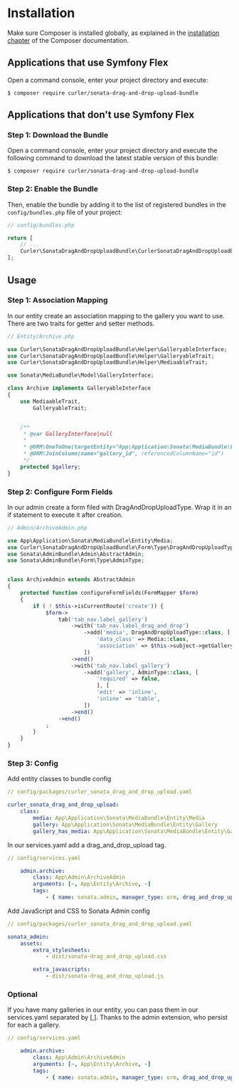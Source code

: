 Installation
============

Make sure Composer is installed globally, as explained in the
[installation chapter](https://getcomposer.org/doc/00-intro.md)
of the Composer documentation.

Applications that use Symfony Flex
----------------------------------

Open a command console, enter your project directory and execute:

```console
$ composer require curler/sonata-drag-and-drop-upload-bundle
```

Applications that don't use Symfony Flex
----------------------------------------

### Step 1: Download the Bundle

Open a command console, enter your project directory and execute the
following command to download the latest stable version of this bundle:

```console
$ composer require curler/sonata-drag-and-drop-upload-bundle
```

### Step 2: Enable the Bundle

Then, enable the bundle by adding it to the list of registered bundles
in the `config/bundles.php` file of your project:

```php
// config/bundles.php

return [
    // ...
    Curler\SonataDragAndDropUploadBundle\CurlerSonataDragAndDropUploadBundle::class => ['all' => true],
];
```

Usage
----------------------------------------

### Step 1: Association Mapping

In our entity create an association mapping to the gallery you want to use.
There are two traits for getter and setter methods.


```php
// Entity/Archive.php

use Curler\SonataDragAndDropUploadBundle\Helper\GalleryableInterface;
use Curler\SonataDragAndDropUploadBundle\Helper\GalleryableTrait;
use Curler\SonataDragAndDropUploadBundle\Helper\MediaableTrait;

use Sonata\MediaBundle\Model\GalleryInterface;

class Archive implements GalleryableInterface
{
    use MediaableTrait,
        GalleryableTrait;


    /**
     * @var GalleryInterface|null
     *
     * @ORM\OneToOne(targetEntity="App\Application\Sonata\MediaBundle\Entity\Gallery", cascade={"all"})
     * @ORM\JoinColumn(name="gallery_id", referencedColumnName="id")
     */
    protected $gallery;
}
```

### Step 2: Configure Form Fields

In our admin create a form filed with DragAndDropUploadType.
Wrap it in an if statement to execute it after creation.


```php
// Admin/ArchiveAdmin.php

use App\Application\Sonata\MediaBundle\Entity\Media;
use Curler\SonataDragAndDropUploadBundle\Form\Type\DragAndDropUploadType;
use Sonata\AdminBundle\Admin\AbstractAdmin;
use Sonata\AdminBundle\Form\Type\AdminType;


class ArchiveAdmin extends AbstractAdmin
{
    protected function configureFormFields(FormMapper $form)
    {
        if ( ! $this->isCurrentRoute('create')) {
            $form->
                tab('tab_nav.label_gallery')
                    ->with('tab_nav.label_drag_and_drop')
                        ->add('media', DragAndDropUploadType::class, [
                            'data_class' => Media::class,
                            'association' => $this->subject->getGallery()
                        ])
                    ->end()
                    ->with('tab_nav.label_gallery')
                        ->add('gallery', AdminType::class, [
                            'required' => false,
                            ], [
                            'edit' => 'inline',
                            'inline' => 'table',
                        ])
                    ->end()
                ->end()
            ;
        }
    }
}
```

### Step 3: Config

Add entity classes to bundle config 

```yaml
// config/packages/curler_sonata_drag_and_drop_upload.yaml

curler_sonata_drag_and_drop_upload:
    class:
        media: App\Application\Sonata\MediaBundle\Entity\Media
        gallery: App\Application\Sonata\MediaBundle\Entity\Gallery
        gallery_has_media: App\Application\Sonata\MediaBundle\Entity\GalleryHasMedia
```

In our services.yaml add a drag_and_drop_upload tag.

```yaml
// config/services.yaml

    admin.archive:
        class: App\Admin\ArchiveAdmin
        arguments: [~, App\Entity\Archive, ~]
        tags:
            - { name: sonata.admin, manager_type: orm, drag_and_drop_upload: true }
```

Add JavaScript and CSS to Sonata Admin config

```yaml
// config/packages/curler_sonata_drag_and_drop_upload.yaml

sonata_admin:
    assets:
        extra_stylesheets:
            - dist/sonata-drag_and_drop_upload.css

        extra_javascripts:
            - dist/sonata-drag_and_drop_upload.js
```

### Optional

If you have many galleries in our entity, you can pass
them in our services.yaml separated by [,].
Thanks to the admin extension, who persist for each a gallery.

 ```yaml
 // config/services.yaml
 
     admin.archive:
         class: App\Admin\ArchiveAdmin
         arguments: [~, App\Entity\Archive, ~]
         tags:
             - { name: sonata.admin, manager_type: orm, drag_and_drop_upload: 'imageGallery,videoGallery,gallery' }
 ```